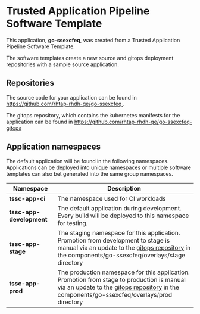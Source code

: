 # Trusted Application Pipeline Software Template

This application, **go-ssexcfeq**, was created from a Trusted Application Pipeline Software Template.

The software templates create a new source and gitops deployment repositories with a sample source application. 

## Repositories

The source code for your application can be found in [https://github.com/rhtap-rhdh-qe/go-ssexcfeq ](https://github.com/rhtap-rhdh-qe/go-ssexcfeq ).
 
The gitops repository, which contains the kubernetes manifests for the application can be found in 
[https://github.com/rhtap-rhdh-qe/go-ssexcfeq-gitops ](https://github.com/rhtap-rhdh-qe/go-ssexcfeq-gitops ) 

## Application namespaces 

The default application will be found in the following namespaces. Applications can be deployed into unique namespaces or multiple software templates can also bet generated into the same group namespaces.  

|  Namespace   |  Description   |  
| -------- | -------- |
| **tssc-app-ci** | The namespace used for CI workloads |
| **tssc-app-development** | The default application during development. Every build will be deployed to this namespace for testing. |
| **tssc-app-stage** | The staging namespace for this application. Promotion from development to stage is manual via an update to the [gitops repository](https://github.com/rhtap-rhdh-qe/go-ssexcfeq-gitops ) in the components/go-ssexcfeq/overlays/stage directory |
| **tssc-app-prod** | The production namespace for this application. Promotion from stage to production is manual via an update to the [gitops repository](https://github.com/rhtap-rhdh-qe/go-ssexcfeq-gitops ) in the components/go-ssexcfeq/overlays/prod directory |